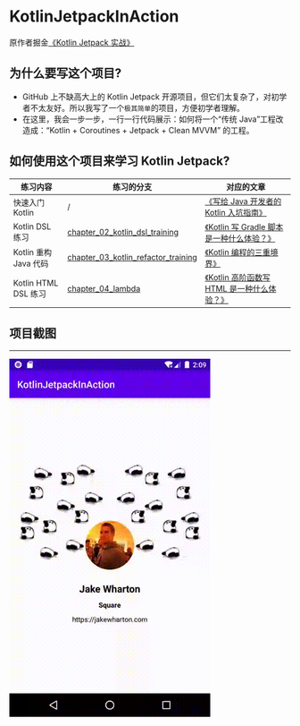# KotlinJetpackInAction
原作者掘金[《Kotlin Jetpack 实战》](https://juejin.im/post/5ee624756fb9a047bb6a69cf)


## 为什么要写这个项目?

- GitHub 上不缺高大上的 Kotlin Jetpack 开源项目，但它们太复杂了，对初学者不太友好。所以我写了一个`极其简单`的项目，方便初学者理解。
- 在这里，我会一步一步，一行一行代码展示：如何将一个“传统 Java”工程改造成：“Kotlin + Coroutines + Jetpack + Clean MVVM” 的工程。

## 如何使用这个项目来学习 Kotlin Jetpack?

| 练习内容 | 练习的分支 | 对应的文章 |
| --- | --- | --- |
| 快速入门 Kotlin | / | [《写给 Java 开发者的 Kotlin 入坑指南》](https://juejin.im/post/5ee633ee51882542e8542e4f) |  |
| Kotlin DSL 练习 | [chapter_02_kotlin_dsl_training](https://github.com/chaxiu/KotlinJetpackInAction/tree/chapter_02_kotlin_dsl_training) | [《Kotlin 写 Gradle 脚本是一种什么体验？》](https://juejin.im/post/5ee75805f265da76fb0c5db1) |
| Kotlin 重构 Java 代码 | [chapter_03_kotlin_refactor_training](https://github.com/chaxiu/KotlinJetpackInAction/tree/chapter_03_kotlin_refactor_training) | [《Kotlin 编程的三重境界》](https://juejin.im/post/5ef939e05188252e644cdc4c)
| Kotlin HTML DSL 练习 | [chapter_04_lambda](https://github.com/chaxiu/KotlinJetpackInAction/tree/chapter_04_lambda) | [《Kotlin 高阶函数写 HTML 是一种什么体验？》](https://juejin.im/post/5f202f816fb9a07ebd4a95ea)

## 项目截图
-----------------
![ScreenShot](./screenshot/screen.gif)
